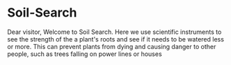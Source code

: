 # Soil-Search
Dear visitor,
Welcome to Soil Search. Here we use scientific instruments to see the strength of the a plant's roots and see if it needs to be watered less or more. This can prevent plants from dying and causing danger to other people, such as trees falling on power lines or houses
